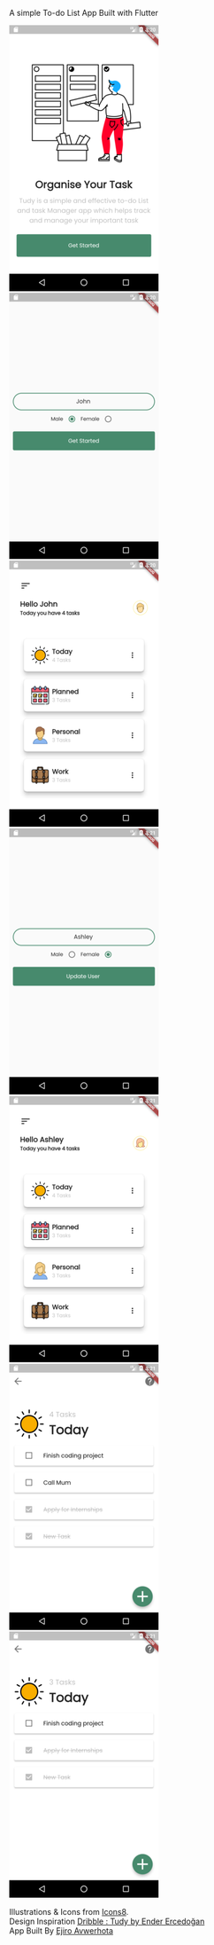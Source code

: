 A simple To-do List App Built with Flutter

![Start Screen](/docs/StartScreen.png )
![New User](/docs/NewUser.png)
![DashBoard](/docs/DashBoard.png)
![Update Screen](/docs/UpdatedScreen.png)
![Update](/docs/UpdatedDashBoard.png)
![TaskScreen](/docs/TaskScreen.png)
![TaskScreen2](/docs/TaskScreen2.png)

Illustrations & Icons from [Icons8](https://icons8.com/). <br/>
Design Inspiration [Dribble : Tudy by Ender Ercedoğan](https://dribbble.com/shots/5796198-Tudy) <br/>
App Built By [Ejiro Avwerhota](https://www.linkedin.com/in/ejiro-oghene-avwerhota-5369a013b/)